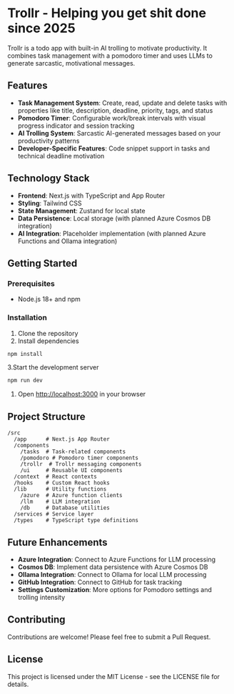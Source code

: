 # Trollr - Helping you get shit done since 2025

Trollr is a todo app with built-in AI trolling to motivate productivity. It combines task management with a pomodoro timer and uses LLMs to generate sarcastic, motivational messages.

## Features

- **Task Management System**: Create, read, update and delete tasks with properties like title, description, deadline, priority, tags, and status
- **Pomodoro Timer**: Configurable work/break intervals with visual progress indicator and session tracking
- **AI Trolling System**: Sarcastic AI-generated messages based on your productivity patterns
- **Developer-Specific Features**: Code snippet support in tasks and technical deadline motivation

## Technology Stack

- **Frontend**: Next.js with TypeScript and App Router
- **Styling**: Tailwind CSS
- **State Management**: Zustand for local state
- **Data Persistence**: Local storage (with planned Azure Cosmos DB integration)
- **AI Integration**: Placeholder implementation (with planned Azure Functions and Ollama integration)

## Getting Started

### Prerequisites

- Node.js 18+ and npm

### Installation

1. Clone the repository
2. Install dependencies

```bash
npm install
```

3.Start the development server

```bash
npm run dev
```

1. Open [http://localhost:3000](http://localhost:3000) in your browser

## Project Structure

```text
/src
  /app      # Next.js App Router
  /components
    /tasks  # Task-related components
    /pomodoro # Pomodoro timer components
    /trollr  # Trollr messaging components
    /ui     # Reusable UI components
  /context  # React contexts
  /hooks    # Custom React hooks
  /lib      # Utility functions
    /azure  # Azure function clients
    /llm    # LLM integration
    /db     # Database utilities
  /services # Service layer
  /types    # TypeScript type definitions
```

## Future Enhancements

- **Azure Integration**: Connect to Azure Functions for LLM processing
- **Cosmos DB**: Implement data persistence with Azure Cosmos DB
- **Ollama Integration**: Connect to Ollama for local LLM processing
- **GitHub Integration**: Connect to GitHub for task tracking
- **Settings Customization**: More options for Pomodoro settings and trolling intensity

## Contributing

Contributions are welcome! Please feel free to submit a Pull Request.

## License

This project is licensed under the MIT License - see the LICENSE file for details.
